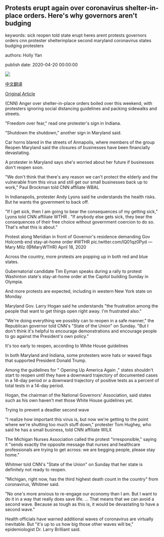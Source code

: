 ## Protests erupt again over coronavirus shelter-in-place orders. Here's why governors aren't budging

keywords: sick reopen told state erupt heres arent protests governors orders cnn protester shelterinplace second maryland coronavirus states budging protesters

authors: Holly Yan

publish date: 2020-04-20 00:00:00

![](https://cdn.cnn.com/cnnnext/dam/assets/200419204149-02-covid-protests-0419-colorado-super-tease.jpg)

[中文翻译](Protests%20erupt%20again%20over%20coronavirus%20shelter-in-place%20orders.%20Here%27s%20why%20governors%20aren%27t%20budging_zh.md)

[Original Article](https://edition.cnn.com/2020/04/20/us/protests-coronavirus-stay-at-home-orders/index.html)

(CNN) Anger over shelter-in-place orders boiled over this weekend, with protesters ignoring social distancing guidelines and packing sidewalks and streets.

"Freedom over fear," read one protester's sign in Indiana.

"Shutdown the shutdown," another sign in Maryland said.

Car horns blared in the streets of Annapolis, where members of the group Reopen Maryland said the closures of businesses have been financially devastating.

A protester in Maryland says she's worried about her future if businesses don't reopen soon.

"We don't think that there's any reason we can't protect the elderly and the vulnerable from this virus and still get our small businesses back up to work," Paul Brockman told CNN affiliate WBAL

In Indianapolis, protester Andy Lyons said he understands the health risks. But he wants the government to back off.

"If I get sick, then I am going to bear the consequences of my getting sick," Lyons told CNN affiliate WTHR . "If anybody else gets sick, they bear the consequences of their free choice without government coercion to do so. That's what this is about."

Protest along Meridian in front of Governor's residence demanding Gov Holcomb end stay-at-home order \#WTHR pic.twitter.com/lQ01qz0Pyd — Mary Milz (@MaryWTHR) April 18, 2020

Across the country, more protests are popping up in both red and blue states.

Gubernatorial candidate Tim Eyman speaks during a rally to protest Washinton state's stay-at-home order at the Capitol building Sunday in Olympia.

And more protests are expected, including in western New York state on Monday.

Maryland Gov. Larry Hogan said he understands "the frustration among the people that want to get things open right away. I'm frustrated also."

"We're doing everything we possibly can to reopen in a safe manner," the Republican governor told CNN's "State of the Union" on Sunday. "But I don't think it's helpful to encourage demonstrations and encourage people to go against the President's own policy."

It's too early to reopen, according to White House guidelines

In both Maryland and Indiana, some protesters wore hats or waved flags that supported President Donald Trump.

Among the guidelines for " Opening Up America Again ," states shouldn't start to reopen until they have a downward trajectory of documented cases in a 14-day period or a downward trajectory of positive tests as a percent of total tests in a 14-day period.

Hogan, the chairman of the National Governors' Association, said states such as his own haven't met those White House guidelines yet.

Trying to prevent a deadlier second wave

"I realize how important this virus is, but now we're getting to the point where we're shutting too much stuff down," protester Tom Hughey, who said he has a small business, told CNN affiliate WILX

The Michigan Nurses Association called the protest "irresponsible," saying it "sends exactly the opposite message that nurses and healthcare professionals are trying to get across: we are begging people, please stay home."

Whitmer told CNN's "State of the Union" on Sunday that her state is definitely not ready to reopen.

"Michigan, right now, has the third highest death count in the country" from coronavirus, Whitmer said.

"No one's more anxious to re-engage our economy than I am. But I want to do it in a way that really does save life. ... That means that we can avoid a second wave. Because as tough as this is, it would be devastating to have a second wave."

Health officials have warned additional waves of coronavirus are virtually inevitable. But "it's up to us how big those other waves will be," epidemiologist Dr. Larry Brilliant said.